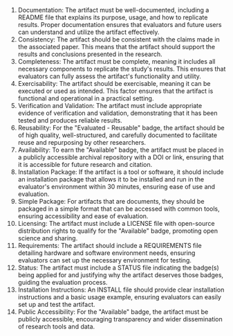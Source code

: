 1. Documentation: The artifact must be well-documented, including a README file that explains its purpose, usage, and how to replicate results. Proper documentation ensures that evaluators and future users can understand and utilize the artifact effectively.
2. Consistency: The artifact should be consistent with the claims made in the associated paper. This means that the artifact should support the results and conclusions presented in the research.
3. Completeness: The artifact must be complete, meaning it includes all necessary components to replicate the study's results. This ensures that evaluators can fully assess the artifact's functionality and utility.
4. Exercisability: The artifact should be exercisable, meaning it can be executed or used as intended. This factor ensures that the artifact is functional and operational in a practical setting.
5. Verification and Validation: The artifact must include appropriate evidence of verification and validation, demonstrating that it has been tested and produces reliable results.
6. Reusability: For the "Evaluated - Reusable" badge, the artifact should be of high quality, well-structured, and carefully documented to facilitate reuse and repurposing by other researchers.
7. Availability: To earn the "Available" badge, the artifact must be placed in a publicly accessible archival repository with a DOI or link, ensuring that it is accessible for future research and citation.
8. Installation Package: If the artifact is a tool or software, it should include an installation package that allows it to be installed and run in the evaluator's environment within 30 minutes, ensuring ease of use and evaluation.
9. Simple Package: For artifacts that are documents, they should be packaged in a simple format that can be accessed with common tools, ensuring accessibility and ease of evaluation.
10. Licensing: The artifact must include a LICENSE file with open-source distribution rights to qualify for the "Available" badge, promoting open science and sharing.
11. Requirements: The artifact should include a REQUIREMENTS file detailing hardware and software environment needs, ensuring evaluators can set up the necessary environment for testing.
12. Status: The artifact must include a STATUS file indicating the badge(s) being applied for and justifying why the artifact deserves those badges, guiding the evaluation process.
13. Installation Instructions: An INSTALL file should provide clear installation instructions and a basic usage example, ensuring evaluators can easily set up and test the artifact.
14. Public Accessibility: For the "Available" badge, the artifact must be publicly accessible, encouraging transparency and wider dissemination of research tools and data.
